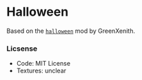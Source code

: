 # Halloween

Based on the [`halloween`](https://github.com/GreenXenith/halloween) mod by GreenXenith.

### Licsense

- Code: MIT License
- Textures: unclear